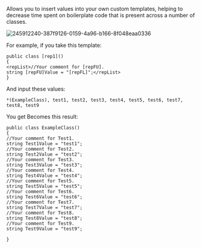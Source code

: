 Allows you to insert values into your own custom templates, helping to decrease time spent on boilerplate code that is present across a number of classes.

![245912240-387f9126-0159-4a96-b166-8f048eaa0336](https://github.com/theoarnold/Code-Templater/assets/15271435/ee2e1542-daaa-4167-b4c3-20e52e2a1712)

For example, if you take this template:
```
public class [rep1]()
{
<repList>//Your comment for [repFU].
string [repFU]Value = "[repFL]";</repList>
}
```
And input these values:
```
*(ExampleClass), test1, test2, test3, test4, test5, test6, test7, test8, test9
```
You get Becomes this result:
```
public class ExampleClass()
{
//Your comment for Test1. 
string Test1Value = "test1";
//Your comment for Test2. 
string Test2Value = "test2";
//Your comment for Test3. 
string Test3Value = "test3";
//Your comment for Test4. 
string Test4Value = "test4";
//Your comment for Test5. 
string Test5Value = "test5";
//Your comment for Test6. 
string Test6Value = "test6";
//Your comment for Test7. 
string Test7Value = "test7";
//Your comment for Test8. 
string Test8Value = "test8";
//Your comment for Test9. 
string Test9Value = "test9";

}
```
